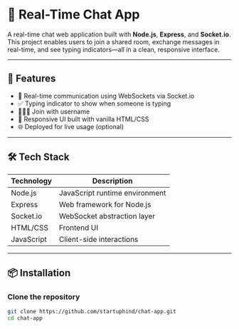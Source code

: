 # 💬 Real-Time Chat App

A real-time chat web application built with **Node.js**, **Express**, and **Socket.io**. This project enables users to join a shared room, exchange messages in real-time, and see typing indicators—all in a clean, responsive interface.

---

## 🚀 Features

- 🔌 Real-time communication using WebSockets via Socket.io
- ✅ Typing indicator to show when someone is typing
- 🧑‍🤝‍🧑 Join with username
- 📱 Responsive UI built with vanilla HTML/CSS
- 🌐 Deployed for live usage (optional)

---

## 🛠️ Tech Stack

| Technology | Description                     |
|------------|---------------------------------|
| Node.js    | JavaScript runtime environment  |
| Express    | Web framework for Node.js       |
| Socket.io  | WebSocket abstraction layer     |
| HTML/CSS   | Frontend UI                     |
| JavaScript| Client-side interactions         |

---

## 📦 Installation

### Clone the repository
```bash
git clone https://github.com/startuphind/chat-app.git
cd chat-app
